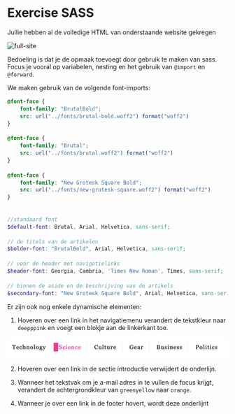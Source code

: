 # Exercise SASS

Jullie hebben al de volledige HTML van onderstaande website gekregen

![full-site](description-images/full-page.png)

Bedoeling is dat je de opmaak toevoegt door gebruik te maken van sass. Focus je vooral op variabelen, nesting en het gebruik van `@import` en `@forward`.

We maken gebruik van de volgende font-imports:

```scss
@font-face {
    font-family: "BrutalBold";
    src: url("../fonts/brutal-bold.woff2") format("woff2")
}

@font-face {
    font-family: "Brutal";
    src: url("../fonts/brutal.woff2") format("woff2")
}

@font-face {
    font-family: "New Grotesk Square Bold";
    src: url("../fonts/new-grotesk-square.woff2") format("woff2")
}


//standaard font
$default-font: Brutal, Arial, Helvetica, sans-serif;

// de titels van de artikelen
$bolder-font: "BrutalBold", Arial, Helvetica, sans-serif;

// voor de header met navigatielinks
$header-font: Georgia, Cambria, 'Times New Roman', Times, sans-serif;

// binnen de aside en de beschrijving van de artikels
$secondary-font: "New Grotesk Square Bold", Arial, Helvetica, sans-serif;
```

Er zijn ook nog enkele dynamische elementen:

1. Hoveren over een link in het navigatiemenu verandert de tekstkleur naar `deepppink` en voegt een blokje aan de linkerkant toe.

![nav-hover](description-images/nav-hover.png)

2. Hoveren over een link in de sectie introductie verwijdert de onderlijn.

3. Wanneer het tekstvak om je a-mail adres in te vullen de focus krijgt, verandert de achtergrondkleur van `greenyellow` naar `orange`.

4. Wanneer je over een link in de footer hovert, wordt deze onderlijnt